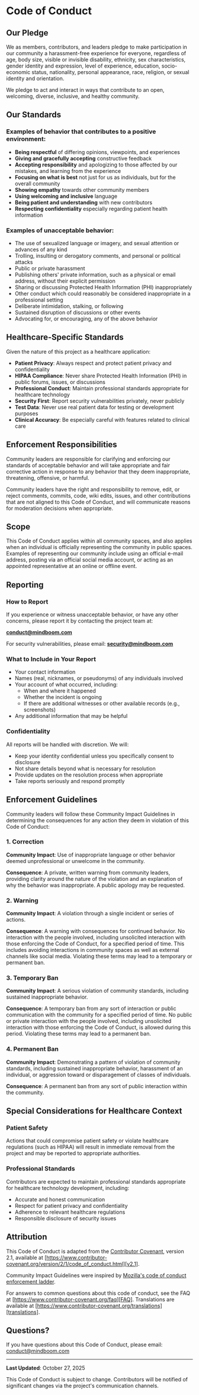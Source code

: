 # Code of Conduct

## Our Pledge

We as members, contributors, and leaders pledge to make participation in our
community a harassment-free experience for everyone, regardless of age, body
size, visible or invisible disability, ethnicity, sex characteristics, gender
identity and expression, level of experience, education, socio-economic status,
nationality, personal appearance, race, religion, or sexual identity
and orientation.

We pledge to act and interact in ways that contribute to an open, welcoming,
diverse, inclusive, and healthy community.

## Our Standards

### Examples of behavior that contributes to a positive environment:

* **Being respectful** of differing opinions, viewpoints, and experiences
* **Giving and gracefully accepting** constructive feedback
* **Accepting responsibility** and apologizing to those affected by our mistakes,
  and learning from the experience
* **Focusing on what is best** not just for us as individuals, but for the
  overall community
* **Showing empathy** towards other community members
* **Using welcoming and inclusive** language
* **Being patient and understanding** with new contributors
* **Respecting confidentiality** especially regarding patient health information

### Examples of unacceptable behavior:

* The use of sexualized language or imagery, and sexual attention or
  advances of any kind
* Trolling, insulting or derogatory comments, and personal or political attacks
* Public or private harassment
* Publishing others' private information, such as a physical or email
  address, without their explicit permission
* Sharing or discussing Protected Health Information (PHI) inappropriately
* Other conduct which could reasonably be considered inappropriate in a
  professional setting
* Deliberate intimidation, stalking, or following
* Sustained disruption of discussions or other events
* Advocating for, or encouraging, any of the above behavior

## Healthcare-Specific Standards

Given the nature of this project as a healthcare application:

* **Patient Privacy**: Always respect and protect patient privacy and confidentiality
* **HIPAA Compliance**: Never share Protected Health Information (PHI) in public forums,
  issues, or discussions
* **Professional Conduct**: Maintain professional standards appropriate for healthcare technology
* **Security First**: Report security vulnerabilities privately, never publicly
* **Test Data**: Never use real patient data for testing or development purposes
* **Clinical Accuracy**: Be especially careful with features related to clinical care

## Enforcement Responsibilities

Community leaders are responsible for clarifying and enforcing our standards of
acceptable behavior and will take appropriate and fair corrective action in
response to any behavior that they deem inappropriate, threatening, offensive,
or harmful.

Community leaders have the right and responsibility to remove, edit, or reject
comments, commits, code, wiki edits, issues, and other contributions that are
not aligned to this Code of Conduct, and will communicate reasons for moderation
decisions when appropriate.

## Scope

This Code of Conduct applies within all community spaces, and also applies when
an individual is officially representing the community in public spaces.
Examples of representing our community include using an official e-mail address,
posting via an official social media account, or acting as an appointed
representative at an online or offline event.

## Reporting

### How to Report

If you experience or witness unacceptable behavior, or have any other concerns,
please report it by contacting the project team at:

**conduct@mindboom.com**

For security vulnerabilities, please email: **security@mindboom.com**

### What to Include in Your Report

* Your contact information
* Names (real, nicknames, or pseudonyms) of any individuals involved
* Your account of what occurred, including:
  - When and where it happened
  - Whether the incident is ongoing
  - If there are additional witnesses or other available records (e.g., screenshots)
* Any additional information that may be helpful

### Confidentiality

All reports will be handled with discretion. We will:

* Keep your identity confidential unless you specifically consent to disclosure
* Not share details beyond what is necessary for resolution
* Provide updates on the resolution process when appropriate
* Take reports seriously and respond promptly

## Enforcement Guidelines

Community leaders will follow these Community Impact Guidelines in determining
the consequences for any action they deem in violation of this Code of Conduct:

### 1. Correction

**Community Impact**: Use of inappropriate language or other behavior deemed
unprofessional or unwelcome in the community.

**Consequence**: A private, written warning from community leaders, providing
clarity around the nature of the violation and an explanation of why the
behavior was inappropriate. A public apology may be requested.

### 2. Warning

**Community Impact**: A violation through a single incident or series
of actions.

**Consequence**: A warning with consequences for continued behavior. No
interaction with the people involved, including unsolicited interaction with
those enforcing the Code of Conduct, for a specified period of time. This
includes avoiding interactions in community spaces as well as external channels
like social media. Violating these terms may lead to a temporary or
permanent ban.

### 3. Temporary Ban

**Community Impact**: A serious violation of community standards, including
sustained inappropriate behavior.

**Consequence**: A temporary ban from any sort of interaction or public
communication with the community for a specified period of time. No public or
private interaction with the people involved, including unsolicited interaction
with those enforcing the Code of Conduct, is allowed during this period.
Violating these terms may lead to a permanent ban.

### 4. Permanent Ban

**Community Impact**: Demonstrating a pattern of violation of community
standards, including sustained inappropriate behavior, harassment of an
individual, or aggression toward or disparagement of classes of individuals.

**Consequence**: A permanent ban from any sort of public interaction within
the community.

## Special Considerations for Healthcare Context

### Patient Safety

Actions that could compromise patient safety or violate healthcare regulations
(such as HIPAA) will result in immediate removal from the project and may be
reported to appropriate authorities.

### Professional Standards

Contributors are expected to maintain professional standards appropriate for
healthcare technology development, including:

* Accurate and honest communication
* Respect for patient privacy and confidentiality
* Adherence to relevant healthcare regulations
* Responsible disclosure of security issues

## Attribution

This Code of Conduct is adapted from the [Contributor Covenant][homepage],
version 2.1, available at
[https://www.contributor-covenant.org/version/2/1/code_of_conduct.html][v2.1].

Community Impact Guidelines were inspired by
[Mozilla's code of conduct enforcement ladder][Mozilla CoC].

For answers to common questions about this code of conduct, see the FAQ at
[https://www.contributor-covenant.org/faq][FAQ]. Translations are available
at [https://www.contributor-covenant.org/translations][translations].

[homepage]: https://www.contributor-covenant.org
[v2.1]: https://www.contributor-covenant.org/version/2/1/code_of_conduct.html
[Mozilla CoC]: https://github.com/mozilla/diversity
[FAQ]: https://www.contributor-covenant.org/faq
[translations]: https://www.contributor-covenant.org/translations

## Questions?

If you have questions about this Code of Conduct, please email: conduct@mindboom.com

---

**Last Updated**: October 27, 2025

This Code of Conduct is subject to change. Contributors will be notified of
significant changes via the project's communication channels.

